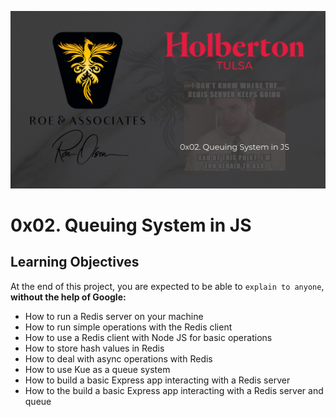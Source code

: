 ![0x02-queuing_system_in_js](https://github.com/ronroeandassociates/assets/blob/master/images/0x02-queuing_system_in_js_banner.png)

# 0x02. Queuing System in JS

## Learning Objectives

At the end of this project, you are expected to be able to `explain to anyone`, **without the help of Google:**

- How to run a Redis server on your machine
- How to run simple operations with the Redis client
- How to use a Redis client with Node JS for basic operations
- How to store hash values in Redis
- How to deal with async operations with Redis
- How to use Kue as a queue system
- How to build a basic Express app interacting with a Redis server
- How to the build a basic Express app interacting with a Redis server and queue
